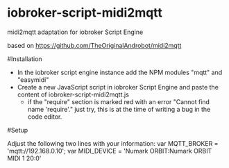 # iobroker-script-midi2mqtt
midi2mqtt adaptation for iobroker Script Engine

based on https://github.com/TheOriginalAndrobot/midi2mqtt

#Installation

- In the iobroker script engine instance add the NPM modules "mqtt" and "easymidi"
- Create a new JavaScript script in iobroker Script Engine and paste the content of iobroker-script-midi2mqtt.js
    - if the "require" section is marked red with an error "Cannot find name 'require'." just try, this is at the time of writing a bug in the code editor.

#Setup

Adjust the following two lines with your information:
var MQTT_BROKER = 'mqtt://192.168.0.10';
var MIDI_DEVICE = 'Numark ORBIT:Numark ORBIT MIDI 1 20:0'